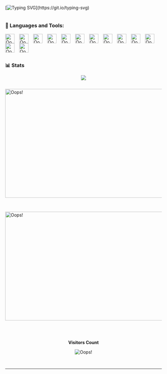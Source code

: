 <!-- [![Typing SVG](https://readme-typing-svg.demolab.com/?color=3d68e0&size=35&center=true&vCenter=true&width=1000&lines=Hello,+my+name+is+Richard;💻+I'm+currently+learning+web+development)](https://git.io/typing-svg)
 -->
 [![Typing SVG](https://readme-typing-svg.demolab.com/?color=3d68e0&size=35&center=true&vCenter=true&width=1000&lines=Hello,+💻+I'm+Richard;)](https://git.io/typing-svg)

#

### 🧰 Languages and Tools:
<img align="left" alt="Oops!" width="30px" style="padding-right:12px;" src="https://cdn.jsdelivr.net/gh/devicons/devicon/icons/markdown/markdown-original.svg" />
<img align="left" alt="Oops!" width="30px" style="padding-right:12px;" src="https://cdn.jsdelivr.net/gh/devicons/devicon/icons/html5/html5-plain.svg" />
<img align="left" alt="Oops!" width="30px" style="padding-right:12px;" src="https://cdn.jsdelivr.net/gh/devicons/devicon/icons/css3/css3-plain.svg" />
<img align="left" alt="Oops!" width="30px" style="padding-right:12px;" src="https://cdn.jsdelivr.net/gh/devicons/devicon/icons/javascript/javascript-plain.svg" />
<img align="left" alt="Oops!" width="30px" style="padding-right:12px;" src="https://cdn.jsdelivr.net/gh/devicons/devicon/icons/nodejs/nodejs-original.svg" />
<img align="left" alt="Oops!" width="30px" style="padding-right:12px;" src="https://cdn.jsdelivr.net/gh/devicons/devicon/icons/git/git-original.svg" />
<img align="left" alt="Oops!" width="30px" style="padding-right:12px;" src="https://cdn.jsdelivr.net/gh/devicons/devicon/icons/github/github-original.svg" />
<img align="left" alt="Oops!" width="30px" style="padding-right:12px;" src="https://cdn.jsdelivr.net/gh/devicons/devicon/icons/bash/bash-original.svg" />
<img align="left" alt="Oops!" width="30px" style="padding-right:12px;" src="https://cdn.jsdelivr.net/gh/devicons/devicon/icons/linux/linux-original.svg" />
<img align="left" alt="Oops!" width="30px" style="padding-right:12px;" src="https://cdn.jsdelivr.net/gh/devicons/devicon/icons/docker/docker-original-wordmark.svg" />
<img align="left" alt="Oops!" width="30px" style="padding-right:12px;" src="https://cdn.jsdelivr.net/gh/devicons/devicon/icons/vscode/vscode-original.svg" />
<img align="left" alt="Oops!" width="30px" style="padding-right:12px;" src="https://cdn.jsdelivr.net/gh/devicons/devicon/icons/vim/vim-original.svg" />
<img align="left" alt="Oops!" width="30px" style="padding-right:12px;" src="https://cdn.jsdelivr.net/gh/devicons/devicon/icons/raspberrypi/raspberrypi-original.svg" />
<br />
<br>
<br>

#

### 📊 Stats


<p align="center"><a href="https://github.com/anuraghazra/github-readme-stats">
  <img align="center" src="https://github-readme-stats.vercel.app/api?username=richardbendli&show_icons=true&theme=slateorange" />
</a></p>
<a href = "url"><img src="" alt="" height="auto" width="" style="border-radius:50%">
<p>
<a href="https://wakatime.com/@richardbendli">
  <img align="center" alt="Oops!" width="1100" height="350" src="https://wakatime.com/share/@richardbendli/5a3f8e21-ad7f-4d52-899c-33e87bb38aba.svg" />
</a></p>
<br>
<p>
<a href="https://wakatime.com/@richardbendli">
  <img align="center" alt="Oops!" width="1100" height=350" src="https://wakatime.com/share/@richardbendli/cafa7b4b-5aed-48a8-a22a-550b78053ae1.svg" />
</a></p>

<br>
<div align="center">
<br><p align="centre"><b>Visitors Count</b></p>
<p align="center"><img align="center" alt="Oops!" src="https://profile-counter.glitch.me/{richardbendli}/count.svg" /></p>
<br>
</div>

---
